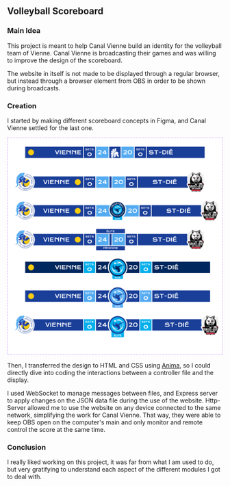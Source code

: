 ## Volleyball Scoreboard
### Main Idea
This project is meant to help Canal Vienne build an identity for the volleyball team of Vienne. Canal Vienne is broadcasting their games and was willing to improve the design of the scoreboard.

The website in itself is not made to be displayed through a regular browser, but instead through a browser element from OBS in order to be shown during broadcasts.

### Creation
I started by making different scoreboard concepts in Figma, and Canal Vienne settled for the last one.

![7 concepts for the scoreboard](./img/concepts.png)

Then, I transferred the design to HTML and CSS using [Anima](https://www.animaapp.com/), so I could directly dive into coding the interactions between a controller file and the display.

I used WebSocket to manage messages between files, and Express server to apply changes on the JSON data file during the use of the website. Http-Server allowed me to use the website on any device connected to the same network, simplifying the work for Canal Vienne.
That way, they were able to keep OBS open on the computer's main and only monitor and remote control the score at the same time.

### Conclusion
I really liked working on this project, it was far from what I am used to do, but very gratifying to understand each aspect of the different modules I got to deal with.